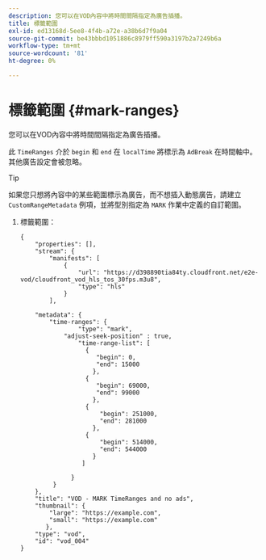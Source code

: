 ```yaml
---
description: 您可以在VOD內容中將時間間隔指定為廣告插播。
title: 標籤範圍
exl-id: ed13168d-5ee8-4f4b-a72e-a38b6d7f9a04
source-git-commit: be43bbbd1051886c8979ff590a3197b2a7249b6a
workflow-type: tm+mt
source-wordcount: '81'
ht-degree: 0%

---
```


# 標籤範圍 {#mark-ranges}

您可以在VOD內容中將時間間隔指定為廣告插播。

此 `TimeRanges` 介於 `begin` 和 `end` 在 `localTime` 將標示為 `AdBreak` 在時間軸中。 其他廣告設定會被忽略。

>[!TIP]
>
>如果您只想將內容中的某些範圍標示為廣告，而不想插入動態廣告，請建立 `CustomRangeMetadata` 例項，並將型別指定為 `MARK` 作業中定義的自訂範圍。

1. 標籤範圍：

   ```
   {   
       "properties": [],
       "stream": {
           "manifests": [
               {
                   "url": "https://d398890tia84ty.cloudfront.net/e2e-vod/cloudfront_vod_hls_tos_30fps.m3u8",
                   "type": "hls"
               }
           ],
   
       "metadata": {
           "time-ranges": {
                   "type": "mark",
               "adjust-seek-position" : true,   
                   "time-range-list": [
                     {
                        "begin": 0,
                        "end": 15000
                       },
                     {
                        "begin": 69000,
                        "end": 99000
                       },
                     {
                         "begin": 251000,
                         "end": 281000
                       },
                     {
                         "begin": 514000,
                         "end": 544000
                       }
                    ]
   
                 }
            }           
       },   
       "title": "VOD - MARK TimeRanges and no ads",
       "thumbnail": {
           "large": "https://example.com",
           "small": "https://example.com"
          },
       "type": "vod",
       "id": "vod_004"
   }
   ```
